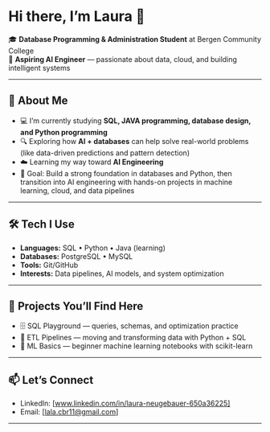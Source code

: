 # Hi there, I’m Laura 👋

🎓 **Database Programming & Administration Student** at Bergen Community College  
🤖 **Aspiring AI Engineer** — passionate about data, cloud, and building intelligent systems  

---

## 🚀 About Me
- 💻 I’m currently studying **SQL, JAVA programming, database design, and Python programming**  
- 🔍 Exploring how **AI + databases** can help solve real-world problems (like data-driven predictions and pattern detection)  
- ☁️ Learning my way toward **AI Engineering**  
- 🎯 Goal: Build a strong foundation in databases and Python, then transition into AI engineering with hands-on projects in machine learning, cloud, and data pipelines  

---

## 🛠️ Tech I Use
- **Languages:** SQL • Python • Java (learning)  
- **Databases:** PostgreSQL • MySQL  
- **Tools:** Git/GitHub   
- **Interests:** Data pipelines, AI models, and system optimization  

---

## 📌 Projects You’ll Find Here
- 🗄️ SQL Playground — queries, schemas, and optimization practice  
- 🔄 ETL Pipelines — moving and transforming data with Python + SQL  
- 🤖 ML Basics — beginner machine learning notebooks with scikit-learn   

---

## 📫 Let’s Connect
- LinkedIn: [www.linkedin.com/in/laura-neugebauer-650a36225]  
- Email: [lala.cbr11@gmail.com]  

---
